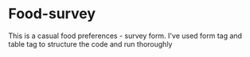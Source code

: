 # Food-survey
This is a casual food preferences - survey form.
I've used form tag and table tag to structure the code and run thoroughly
